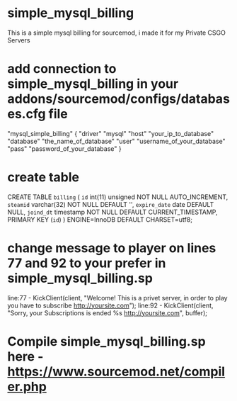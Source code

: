# simple_mysql_billing
This is a simple mysql billing for sourcemod, i made it for my Private CSGO Servers

# add connection to simple_mysql_billing in your addons/sourcemod/configs/databases.cfg file
"mysql_simple_billing"
         {
                "driver"   "mysql"
                "host"   "your_ip_to_database"
                "database"   "the_name_of_database"
                "user"   "username_of_your_database"
                "pass"   "password_of_your_database"
        }

# create table 
CREATE TABLE `billing` (
  `id` int(11) unsigned NOT NULL AUTO_INCREMENT,
  `steamid` varchar(32) NOT NULL DEFAULT '',
  `expire_date` date DEFAULT NULL,
  `joind_dt` timestamp NOT NULL DEFAULT CURRENT_TIMESTAMP,
  PRIMARY KEY (`id`)
) ENGINE=InnoDB DEFAULT CHARSET=utf8;

# change message to player on lines 77 and 92 to your prefer in simple_mysql_billing.sp
line:77 - KickClient(client, "Welcome! This is a privet server, in order to play you have to subscribe http://yoursite.com");
line:92 - KickClient(client, "Sorry, your Subscriptions is ended %s http://yoursite.com", buffer);

# Compile simple_mysql_billing.sp here - https://www.sourcemod.net/compiler.php
